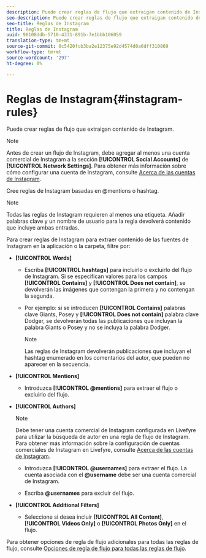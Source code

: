 ```yaml
---
description: Puede crear reglas de flujo que extraigan contenido de Instagram.
seo-description: Puede crear reglas de flujo que extraigan contenido de Instagram.
seo-title: Reglas de Instagram
title: Reglas de Instagram
uuid: 98108ddb-5710-4331-891b-7e1bbb106059
translation-type: tm+mt
source-git-commit: 0c5420fcb3ba2e12375e92d4574d0a6dff310869
workflow-type: tm+mt
source-wordcount: '297'
ht-degree: 0%

---
```



# Reglas de Instagram{#instagram-rules}

Puede crear reglas de flujo que extraigan contenido de Instagram.

>[!NOTE]
>
>Antes de crear un flujo de Instagram, debe agregar al menos una cuenta comercial de Instagram a la sección **[!UICONTROL Social Accounts]** de **[!UICONTROL Network Settings]**. Para obtener más información sobre cómo configurar una cuenta de Instagram, consulte [Acerca de las cuentas de Instagram](../c-users-creating-accounts-with-studio-access/t-configure-social-accout-instagram/c-about-instagram-accounts.md#c_about_instagram_accounts).

Cree reglas de Instagram basadas en @mentions o hashtag.

>[!NOTE]
>
>Todas las reglas de Instagram requieren al menos una etiqueta. Añadir palabras clave y un nombre de usuario para la regla devolverá contenido que incluye ambas entradas.

Para crear reglas de Instagram para extraer contenido de las fuentes de Instagram en la aplicación o la carpeta, filtre por:

* **[!UICONTROL Words]**

   * Escriba **[!UICONTROL hashtags]** para incluirlo o excluirlo del flujo de Instagram. Si se especifican valores para los campos **[!UICONTROL Contains]** y **[!UICONTROL Does not contain]**, se devolverán las imágenes que contengan la primera y no contengan la segunda.

   * Por ejemplo: si se introducen **[!UICONTROL Contains]** palabras clave Giants, Posey y **[!UICONTROL Does not contain]** palabra clave Dodger, se devolverán todas las publicaciones que incluyan la palabra Giants o Posey y no se incluya la palabra Dodger.

      >[!NOTE]
      >
      >Las reglas de Instagram devolverán publicaciones que incluyan el hashtag enumerado en los comentarios del autor, que pueden no aparecer en la secuencia.

* **[!UICONTROL Mentions]**

   * Introduzca **[!UICONTROL @mentions]** para extraer el flujo o excluirlo del flujo.

* **[!UICONTROL Authors]**

   >[!NOTE]
   >
   >Debe tener una cuenta comercial de Instagram configurada en Livefyre para utilizar la búsqueda de autor en una regla de flujo de Instagram. Para obtener más información sobre la configuración de cuentas comerciales de Instagram en Livefyre, consulte [Acerca de las cuentas de Instagram](../c-users-creating-accounts-with-studio-access/t-configure-social-accout-instagram/c-about-instagram-accounts.md#c_about_instagram_accounts).

   * Introduzca **[!UICONTROL @usernames]** para extraer el flujo. La cuenta asociada con el **@username** debe ser una cuenta comercial de Instagram.

   * Escriba **@usernames** para excluir del flujo.

* **[!UICONTROL Additional Filters]**

   * Seleccione si desea incluir **[!UICONTROL All Content]**, **[!UICONTROL Videos Only]** o **[!UICONTROL Photos Only]** en el flujo.

Para obtener opciones de regla de flujo adicionales para todas las reglas de flujo, consulte [Opciones de regla de flujo para todas las reglas de flujo](../c-streams/c-stream-rule-options-for-all-stream-rules.md#c_stream_rule_options_for_all_stream_rules).
